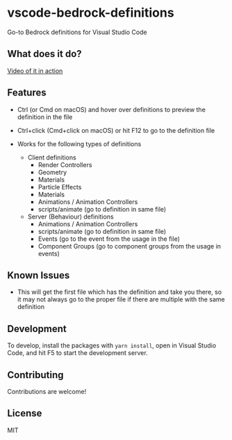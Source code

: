 # vscode-bedrock-definitions

Go-to Bedrock definitions for Visual Studio Code

## What does it do?
[Video of it in action](https://streamable.com/k3bel)

## Features

- Ctrl (or Cmd on macOS) and hover over definitions to preview the definition in the file
- Ctrl+click (Cmd+click on macOS) or hit F12 to go to the definition file

- Works for the following types of definitions
  - Client definitions
    - Render Controllers
    - Geometry
    - Materials
    - Particle Effects
    - Materials
    - Animations / Animation Controllers
    - scripts/animate (go to definition in same file)
  - Server (Behaviour) definitions 
    - Animations / Animation Controllers
    - scripts/animate (go to definition in same file)
    - Events (go to the event from the usage in the file)
    - Component Groups (go to component groups from the usage in events)

## Known Issues

- This will get the first file which has the definition and take you there, so it may not always go to the proper file if there are multiple with the same definition

## Development

To develop, install the packages with `yarn install`, open in Visual Studio Code, and hit F5 to start the development server.

## Contributing

Contributions are welcome!

## License

MIT
